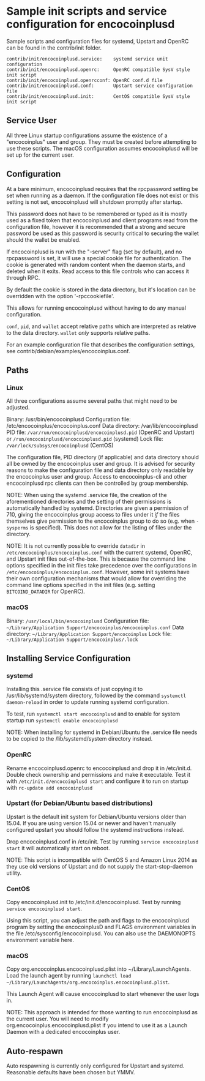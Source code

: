 Sample init scripts and service configuration for encocoinplusd
==========================================================

Sample scripts and configuration files for systemd, Upstart and OpenRC
can be found in the contrib/init folder.

    contrib/init/encocoinplusd.service:    systemd service unit configuration
    contrib/init/encocoinplusd.openrc:     OpenRC compatible SysV style init script
    contrib/init/encocoinplusd.openrcconf: OpenRC conf.d file
    contrib/init/encocoinplusd.conf:       Upstart service configuration file
    contrib/init/encocoinplusd.init:       CentOS compatible SysV style init script

Service User
---------------------------------

All three Linux startup configurations assume the existence of a "encocoinplus" user
and group.  They must be created before attempting to use these scripts.
The macOS configuration assumes encocoinplusd will be set up for the current user.

Configuration
---------------------------------

At a bare minimum, encocoinplusd requires that the rpcpassword setting be set
when running as a daemon.  If the configuration file does not exist or this
setting is not set, encocoinplusd will shutdown promptly after startup.

This password does not have to be remembered or typed as it is mostly used
as a fixed token that encocoinplusd and client programs read from the configuration
file, however it is recommended that a strong and secure password be used
as this password is security critical to securing the wallet should the
wallet be enabled.

If encocoinplusd is run with the "-server" flag (set by default), and no rpcpassword is set,
it will use a special cookie file for authentication. The cookie is generated with random
content when the daemon starts, and deleted when it exits. Read access to this file
controls who can access it through RPC.

By default the cookie is stored in the data directory, but it's location can be overridden
with the option '-rpccookiefile'.

This allows for running encocoinplusd without having to do any manual configuration.

`conf`, `pid`, and `wallet` accept relative paths which are interpreted as
relative to the data directory. `wallet` *only* supports relative paths.

For an example configuration file that describes the configuration settings,
see contrib/debian/examples/encocoinplus.conf.

Paths
---------------------------------

### Linux

All three configurations assume several paths that might need to be adjusted.

Binary:              /usr/bin/encocoinplusd
Configuration file:  /etc/encocoinplus/encocoinplus.conf
Data directory:      /var/lib/encocoinplusd
PID file:            `/var/run/encocoinplusd/encocoinplusd.pid` (OpenRC and Upstart) or `/run/encocoinplusd/encocoinplusd.pid` (systemd)
Lock file:           `/var/lock/subsys/encocoinplusd` (CentOS)

The configuration file, PID directory (if applicable) and data directory
should all be owned by the encocoinplus user and group.  It is advised for security
reasons to make the configuration file and data directory only readable by the
encocoinplus user and group.  Access to encocoinplus-cli and other encocoinplusd rpc clients
can then be controlled by group membership.

NOTE: When using the systemd .service file, the creation of the aforementioned
directories and the setting of their permissions is automatically handled by
systemd. Directories are given a permission of 710, giving the encocoinplus group
access to files under it _if_ the files themselves give permission to the
encocoinplus group to do so (e.g. when `-sysperms` is specified). This does not allow
for the listing of files under the directory.

NOTE: It is not currently possible to override `datadir` in
`/etc/encocoinplus/encocoinplus.conf` with the current systemd, OpenRC, and Upstart init
files out-of-the-box. This is because the command line options specified in the
init files take precedence over the configurations in
`/etc/encocoinplus/encocoinplus.conf`. However, some init systems have their own
configuration mechanisms that would allow for overriding the command line
options specified in the init files (e.g. setting `BITCOIND_DATADIR` for
OpenRC).

### macOS

Binary:              `/usr/local/bin/encocoinplusd`
Configuration file:  `~/Library/Application Support/encocoinplus/encocoinplus.conf`
Data directory:      `~/Library/Application Support/encocoinplus`
Lock file:           `~/Library/Application Support/encocoinplus/.lock`

Installing Service Configuration
-----------------------------------

### systemd

Installing this .service file consists of just copying it to
/usr/lib/systemd/system directory, followed by the command
`systemctl daemon-reload` in order to update running systemd configuration.

To test, run `systemctl start encocoinplusd` and to enable for system startup run
`systemctl enable encocoinplusd`

NOTE: When installing for systemd in Debian/Ubuntu the .service file needs to be copied to the /lib/systemd/system directory instead.

### OpenRC

Rename encocoinplusd.openrc to encocoinplusd and drop it in /etc/init.d.  Double
check ownership and permissions and make it executable.  Test it with
`/etc/init.d/encocoinplusd start` and configure it to run on startup with
`rc-update add encocoinplusd`

### Upstart (for Debian/Ubuntu based distributions)

Upstart is the default init system for Debian/Ubuntu versions older than 15.04. If you are using version 15.04 or newer and haven't manually configured upstart you should follow the systemd instructions instead.

Drop encocoinplusd.conf in /etc/init.  Test by running `service encocoinplusd start`
it will automatically start on reboot.

NOTE: This script is incompatible with CentOS 5 and Amazon Linux 2014 as they
use old versions of Upstart and do not supply the start-stop-daemon utility.

### CentOS

Copy encocoinplusd.init to /etc/init.d/encocoinplusd. Test by running `service encocoinplusd start`.

Using this script, you can adjust the path and flags to the encocoinplusd program by
setting the encocoinplusD and FLAGS environment variables in the file
/etc/sysconfig/encocoinplusd. You can also use the DAEMONOPTS environment variable here.

### macOS

Copy org.encocoinplus.encocoinplusd.plist into ~/Library/LaunchAgents. Load the launch agent by
running `launchctl load ~/Library/LaunchAgents/org.encocoinplus.encocoinplusd.plist`.

This Launch Agent will cause encocoinplusd to start whenever the user logs in.

NOTE: This approach is intended for those wanting to run encocoinplusd as the current user.
You will need to modify org.encocoinplus.encocoinplusd.plist if you intend to use it as a
Launch Daemon with a dedicated encocoinplus user.

Auto-respawn
-----------------------------------

Auto respawning is currently only configured for Upstart and systemd.
Reasonable defaults have been chosen but YMMV.

